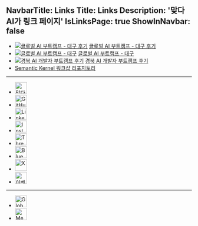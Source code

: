 NavbarTitle: Links
Title: Links
Description: '맞다AI가 링크 페이지'
IsLinksPage: true
ShowInNavbar: false
---

<!-- {{ LINKS }} -->

<!-- {{ LINKS }} -->

- [![글로벌 AI 부트캠프 - 대구 후기](/images/posts/2025/03/global-ai-bootcamp-daegu-2025-retro-00.jpg)](https://matdaaiga.kr/2025/03/31/global-ai-bootcamp-daegu-2025-retro)
  [글로벌 AI 부트캠프 - 대구 후기](https://matdaaiga.kr/2025/03/31/global-ai-bootcamp-daegu-2025-retro)
- [![글로벌 AI 부트캠프 - 대구](https://secure.meetupstatic.com/photos/event/2/7/f/a/600_525310234.webp?w=750)](https://www.meetup.com/global-ai-daegu/events/305181250)
  [글로벌 AI 부트캠프 - 대구](https://www.meetup.com/global-ai-daegu/events/305181250)
- [![경북 AI 개발자 부트캠프 후기](/images/posts/2025/02/gyeongbuk-ai-developer-bootcamp-retro-00.jpg)](https://matdaaiga.kr/2025/02/21/gyeongbuk-ai-devleoper-bootcamp-retro)
  [경북 AI 개발자 부트캠프 후기](https://matdaaiga.kr/2025/02/21/gyeongbuk-ai-devleoper-bootcamp-retro)
- [Semantic Kernel 워크샵 리포지토리](https://github.com/matdaaiga-kr/semantic-kernel-workshop)

---

<!-- 👇👇👇 DO NOT MODIFY BELOW 👇👇👇 -->

- [<img height="32" width="32" src="/icons/matdaaiga.svg" alt="맞다AI가" />](https://matdaaiga.kr)
- [<img height="32" width="32" src="https://cdn.simpleicons.org/github" alt="GitHub" />](https://github.com/matdaaiga-kr)
- [<img height="32" width="32" src="/icons/linkedin.svg" alt="LinkedIn" />](https://linkedin.com/company/matdaaiga)
- [<img height="32" width="32" src="https://cdn.simpleicons.org/instagram" alt="Instagram" />](https://instagram.com/matdaaiga)
- [<img height="32" width="32" src="https://cdn.simpleicons.org/threads" alt="Threads" />](https://threads.net/@matdaaiga)
- [<img height="32" width="32" src="https://cdn.simpleicons.org/bluesky" alt="BlueSky" />](https://bsky.app/profile/matdaaiga.kr)
- [<img height="32" width="32" src="https://cdn.simpleicons.org/x" alt="X" />](https://x.com/matdaaiga)
- [<img height="32" width="32" src="/icons/eventus.png" alt="이벤터스" />](https://event-us.kr/matdaaiga/event)

---

- [<img height="32" src="/icons/globalai.svg" alt="Global AI 대구 챕터" />](https://globalai.community/chapters/daegu)
- [<img height="32" width="32" src="https://cdn.simpleicons.org/meetup" alt="MeetUp" />](https://www.meetup.com/global-ai-daegu)

<!-- 👆👆👆 DO NOT MODIFY ABOVE 👆👆👆 -->
